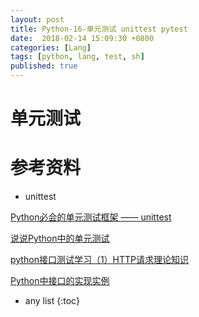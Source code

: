 ```yaml
---
layout: post
title: Python-16-单元测试 unittest pytest
date:  2018-02-14 15:09:30 +0800
categories: [Lang]
tags: [python, lang, test, sh]
published: true
---
```


# 单元测试


# 参考资料


- unittest

[Python必会的单元测试框架 —— unittest](https://www.cnblogs.com/mapu/p/8549824.html)

[说说Python中的单元测试](https://segmentfault.com/a/1190000014847419)

[python接口测试学习（1）HTTP请求理论知识](https://blog.csdn.net/u013783095/article/details/80341537)

[Python中接口的实现实例](http://www.php.cn/python-tutorials-373157.html)

* any list
{:toc}